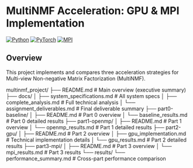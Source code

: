 # MultiNMF Acceleration: GPU & MPI Implementation
[![Python](https://img.shields.io/badge/Python-3.9+-blue.svg)](https://python.org)
[![PyTorch](https://img.shields.io/badge/PyTorch-2.0+-orange.svg)](https://pytorch.org)
[![MPI](https://img.shields.io/badge/MPI-OpenMPI-green.svg)](https://www.open-mpi.org/)

## Overview
This project implements and compares three acceleration strategies for Multi-view Non-negative Matrix Factorization (MultiNMF). 

multinmf_project/
├── README.md                           # Main overview (executive summary)
├── docs/
│   ├── system_specifications.md        # All system specs
│   ├── complete_analysis.md           # Full technical analysis
│   └── assignment_deliverables.md     # Final deliverable summary
├── part0-baseline/
│   ├── README.md                      # Part 0 overview
│   └── baseline_results.md            # Part 0 detailed results
├── part1-openmp/
│   ├── README.md                      # Part 1 overview
│   └── openmp_results.md              # Part 1 detailed results
├── part2-gpu/
│   ├── README.md                      # Part 2 overview
│   ├── gpu_implementation.md          # Technical implementation details
│   └── gpu_results.md                 # Part 2 detailed results
├── part3-mpi/
│   ├── README.md                      # Part 3 overview
│   └── mpi_results.md                 # Part 3 results
└── results/
    └── performance_summary.md         # Cross-part performance comparison
